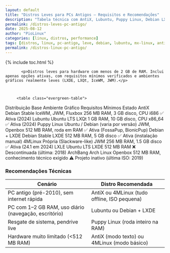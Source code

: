 ```yaml
---
layout: default
title: "Distros Leves para PCs Antigos – Requisitos e Recomendações"
description: "Tabela técnica com AntiX, Lubuntu, Puppy Linux, Debian LXDE e 4MLinux — requisitos reais, estado do projeto e casos de uso práticos."
permalink: /distros-leves-pc-antigo/
date: 2025-08-12
author: "PioLinux"
categories: [linux, distros, performance]
tags: [distros, linux, pc-antigo, leve, debian, lubuntu, mx-linux, antix]
permalink: /distros-linux-pc-antigo/
---
```




{% include toc.html %}




<section class="post-content">
           
           <p>Distros leves para hardware com menos de 2 GB de RAM. Inclui apenas opções ativas, com requisitos mínimos verificados e ambientes gráficos realmente leves (LXDE, LXQt, IceWM, JWM).</p>
           
           
            
         <table class="evergreen-table">
  <thead>
    <tr>
      <th>Distribuição</th>
      <th>Base</th>
      <th>Ambiente Gráfico</th>
      <th>Requisitos Mínimos</th>
      <th>Estado</th>
    </tr>
  </thead>
  <tbody>
    <tr>
      <td data-label="Distribuição">AntiX</td>
      <td data-label="Base">Debian Stable</td>
      <td data-label="Ambiente Gráfico">IceWM, JWM, Fluxbox</td>
      <td data-label="Requisitos Mínimos">256 MB RAM, 3 GB disco, CPU i686</td>
      <td data-label="Estado">✅ Ativa (2024)</td>
    </tr>
    <tr>
      <td data-label="Distribuição">Lubuntu</td>
      <td data-label="Base">Ubuntu LTS</td>
      <td data-label="Ambiente Gráfico">LXQt</td>
      <td data-label="Requisitos Mínimos">1 GB RAM, 10 GB disco, CPU x86_64</td>
      <td data-label="Estado">✅ Ativa (2024)</td>
    </tr>
    <tr>
      <td data-label="Distribuição">Puppy Linux</td>
      <td data-label="Base">Ubuntu / Debian (varia por versão)</td>
      <td data-label="Ambiente Gráfico">JWM, Openbox</td>
      <td data-label="Requisitos Mínimos">512 MB RAM, roda em RAM</td>
      <td data-label="Estado">✅ Ativa (FossaPup, BionicPup)</td>
    </tr>
    <tr>
      <td data-label="Distribuição">Debian + LXDE</td>
      <td data-label="Base">Debian Stable</td>
      <td data-label="Ambiente Gráfico">LXDE</td>
      <td data-label="Requisitos Mínimos">512 MB RAM, 5 GB disco</td>
      <td data-label="Estado">✅ Ativa (instalação manual)</td>
    </tr>
    <tr>
      <td data-label="Distribuição">4MLinux</td>
      <td data-label="Base">Própria (Slackware-like)</td>
      <td data-label="Ambiente Gráfico">JWM</td>
      <td data-label="Requisitos Mínimos">256 MB RAM, 1.5 GB disco</td>
      <td data-label="Estado">✅ Ativa (24.1 em 2024)</td>
    </tr>
    <tr>
      <td data-label="Distribuição">LXLE</td>
      <td data-label="Base">Ubuntu LTS</td>
      <td data-label="Ambiente Gráfico">LXDE</td>
      <td data-label="Requisitos Mínimos">512 MB RAM</td>
      <td data-label="Estado">❌ Descontinuada (última: 2018)</td>
    </tr>
    <tr>
      <td data-label="Distribuição">ArchBang</td>
      <td data-label="Base">Arch Linux</td>
      <td data-label="Ambiente Gráfico">Openbox</td>
      <td data-label="Requisitos Mínimos">512 MB RAM, conhecimento técnico exigido</td>
      <td data-label="Estado">⚠️ Projeto inativo (última ISO: 2019)</td>
    </tr>
  </tbody>
</table>

<h3 id="recomendacoes">Recomendações Técnicas</h3>
<table class="evergreen-table">
  <thead>
    <tr>
      <th>Cenário</th>
      <th>Distro Recomendada</th>
    </tr>
  </thead>
  <tbody>
    <tr>
      <td data-label="Cenário">PC antigo (pré-2010), sem internet rápida</td>
      <td data-label="Distro Recomendada">AntiX ou 4MLinux (tudo offline, ISO pequena)</td>
    </tr>
    <tr>
      <td data-label="Cenário">PC com 1–2 GB RAM, uso diário (navegação, escritório)</td>
      <td data-label="Distro Recomendada">Lubuntu ou Debian + LXDE</td>
    </tr>
    <tr>
      <td data-label="Cenário">Resgate de sistema, pendrive live</td>
      <td data-label="Distro Recomendada">Puppy Linux (roda inteiro na RAM)</td>
    </tr>
    <tr>
      <td data-label="Cenário">Hardware muito limitado (<512 MB RAM)</td>
      <td data-label="Distro Recomendada">AntiX (modo texto) ou 4MLinux (modo básico)</td>
    </tr>
  </tbody>
</table>

</section>
